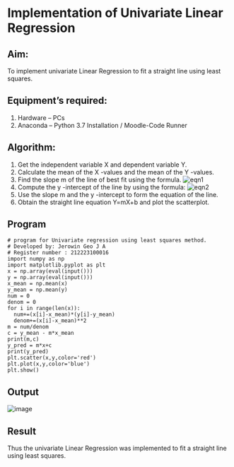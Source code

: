# Implementation of Univariate Linear Regression
## Aim:
To implement univariate Linear Regression to fit a straight line using least squares.
## Equipment’s required:
1.	Hardware – PCs
2.	Anaconda – Python 3.7 Installation / Moodle-Code Runner
## Algorithm:
1.	Get the independent variable X and dependent variable Y.
2.	Calculate the mean of the X -values and the mean of the Y -values.
3.	Find the slope m of the line of best fit using the formula.
 ![eqn1](./eq1.jpg)
4.	Compute the y -intercept of the line by using the formula:
![eqn2](./eq2.jpg)  
5.	Use the slope m and the y -intercept to form the equation of the line.
6.	Obtain the straight line equation Y=mX+b and plot the scatterplot.
## Program
```
# program for Univariate regression using least squares method.
# Developed by: Jerowin Geo J A
# Register number : 212223100016
import numpy as np
import matplotlib.pyplot as plt
x = np.array(eval(input()))
y = np.array(eval(input()))
x_mean = np.mean(x)
y_mean = np.mean(y)
num = 0
denom = 0
for i in range(len(x)):
  num+=(x[i]-x_mean)*(y[i]-y_mean)
  denom+=(x[i]-x_mean)**2
m = num/denom
c = y_mean - m*x_mean
print(m,c)
y_pred = m*x+c
print(y_pred)
plt.scatter(x,y,color='red')
plt.plot(x,y,color='blue')
plt.show()
```
## Output
![image](https://github.com/JerowinGeo/Univariate-Linear-Regression/assets/147139744/598f0c50-35d8-4c40-8c7f-8550f7840c17)


## Result
Thus the univariate Linear Regression was implemented to fit a straight line using least squares.
